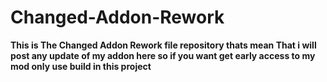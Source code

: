 # Changed-Addon-Rework
**This is The Changed Addon Rework file repository thats mean
That i will post any update of my addon here so if you want get 
early access to my mod only use build in this project**
